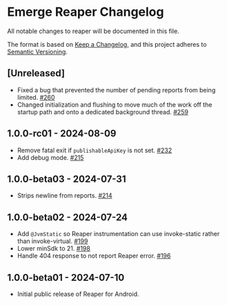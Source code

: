 # Emerge Reaper Changelog

All notable changes to reaper will be documented in this file.

The format is based on [Keep a Changelog](https://keepachangelog.com/en/1.0.0/),
and this project adheres to [Semantic Versioning](https://semver.org/spec/v2.0.0.html).

## [Unreleased]

- Fixed a bug that prevented the number of pending reports from being limited. [#260](https://github.com/EmergeTools/emerge-android/pull/260)
- Changed initialization and flushing to move much of the work off the
  startup path and onto a dedicated background thread. [#259](https://github.com/EmergeTools/emerge-android/pull/259)

## 1.0.0-rc01 - 2024-08-09

- Remove fatal exit if `publishableApiKey` is not set. [#232](https://github.com/EmergeTools/emerge-android/pull/232)
- Add debug mode. [#215](https://github.com/EmergeTools/emerge-android/pull/215)

## 1.0.0-beta03 - 2024-07-31

- Strips newline from reports. [#214](https://github.com/EmergeTools/emerge-android/pull/214)

## 1.0.0-beta02 - 2024-07-24

- Add `@JvmStatic` so Reaper instrumentation can use invoke-static rather than invoke-virtual. [#199](https://github.com/EmergeTools/emerge-android/pull/199)
- Lower minSdk to 21. [#198](https://github.com/EmergeTools/emerge-android/pull/198)
- Handle 404 response to not report Reaper error. [#196](https://github.com/EmergeTools/emerge-android/pull/196)

## 1.0.0-beta01 - 2024-07-10

- Initial public release of Reaper for Android.

